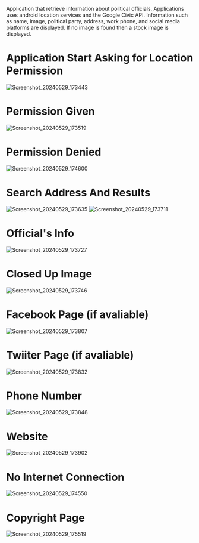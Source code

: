 Application that retrieve information about political officials. Applications uses android location services and the Google Civic API. Information such as name, image, political party, address, work phone, and social media platforms are displayed.
If no image is found then a stock image is displayed. 

# Application Start Asking for Location Permission
![Screenshot_20240529_173443](https://github.com/mabdelsPROJECTS/Civic_Advocacy_App/assets/137844707/7b8907c8-b22d-4408-9934-7582d2b875cf)

# Permission Given 
![Screenshot_20240529_173519](https://github.com/mabdelsPROJECTS/Civic_Advocacy_App/assets/137844707/17c0d371-dd09-4a0c-91c1-6ac39444d344)

# Permission Denied
![Screenshot_20240529_174600](https://github.com/mabdelsPROJECTS/Civic_Advocacy_App/assets/137844707/6d2353e9-f455-4881-a204-db0d51a3f9a8)

# Search Address And Results
![Screenshot_20240529_173635](https://github.com/mabdelsPROJECTS/Civic_Advocacy_App/assets/137844707/8d6609d5-9777-4cdc-8852-a4e03290194e)
![Screenshot_20240529_173711](https://github.com/mabdelsPROJECTS/Civic_Advocacy_App/assets/137844707/e0ba86fb-de5b-4d2b-8b64-d64258b6fae1)

# Official's Info
![Screenshot_20240529_173727](https://github.com/mabdelsPROJECTS/Civic_Advocacy_App/assets/137844707/3c3451ce-d474-4d9b-8785-48c3be14c8b3)

# Closed Up Image
![Screenshot_20240529_173746](https://github.com/mabdelsPROJECTS/Civic_Advocacy_App/assets/137844707/4f049e8a-71b6-422c-9d71-e6e5d13b9be8)

# Facebook Page (if avaliable)
![Screenshot_20240529_173807](https://github.com/mabdelsPROJECTS/Civic_Advocacy_App/assets/137844707/a0a289b5-fe44-4d74-a782-f6830325e35f)

# Twiiter Page (if avaliable)
![Screenshot_20240529_173832](https://github.com/mabdelsPROJECTS/Civic_Advocacy_App/assets/137844707/153a1c4c-d067-4b70-94fb-35649efcf994)

# Phone Number 
![Screenshot_20240529_173848](https://github.com/mabdelsPROJECTS/Civic_Advocacy_App/assets/137844707/d4e91c7c-e248-44d6-873b-ecee4ca5f13c)

# Website
![Screenshot_20240529_173902](https://github.com/mabdelsPROJECTS/Civic_Advocacy_App/assets/137844707/b8d69427-85fe-484a-b395-77f5f57e5fb6)

# No Internet Connection
![Screenshot_20240529_174550](https://github.com/mabdelsPROJECTS/Civic_Advocacy_App/assets/137844707/b8f6925c-218e-4ca6-ade8-78dd203c4a74)

# Copyright Page
![Screenshot_20240529_175519](https://github.com/mabdelsPROJECTS/Civic_Advocacy_App/assets/137844707/adb6d8b9-3043-41d9-a7bb-03475e368d1d)







